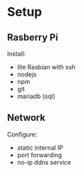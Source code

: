 # Setup
## Rasberry Pi
Install:
- lite Rasbian with ssh
- nodejs
- npm
- git
- mariadb (sql)

## Network
Configure:
- static internal IP
- port forwarding
- no-ip ddns service
